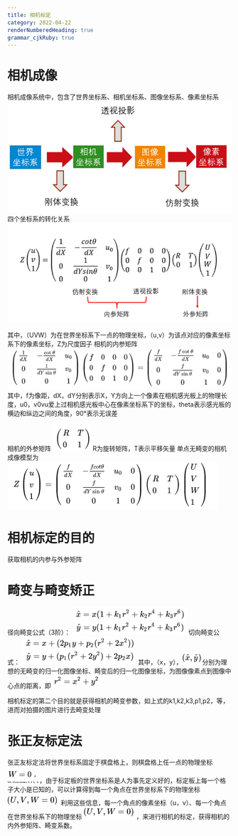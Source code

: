 ```yaml
---
title: 相机标定 
category: 2022-04-22
renderNumberedHeading: true
grammar_cjkRuby: true
---
```


# 相机成像
相机成像系统中，包含了世界坐标系、相机坐标系、图像坐标系、像素坐标系
![enter description here](./images/1650625052123.png)
四个坐标系的转化关系
![enter description here](./images/1650625080273.png)

其中，（UVW）为在世界坐标系下一点的物理坐标，（u,v）为该点对应的像素坐标系下的像素坐标，Z为尺度因子
相机的内参矩阵
![enter description here](./images/1650625172231.png)
其中，f为像距，dX，dY分别表示X，Y方向上一个像素在相机感光板上的物理长度，u0，v0vu爱上过相机感光板中心在像素坐标系下的坐标，theta表示感光板的横边和纵边之间的角度，90°表示无误差

相机的外参矩阵
![enter description here](./images/1650625355866.png)
R为旋转矩阵，T表示平移矢量
单点无畸变的相机成像模型为
![enter description here](./images/1650625401756.png)

# 相机标定的目的
获取相机的内参与外参矩阵

# 畸变与畸变矫正
径向畸变公式（3阶）：
![enter description here](./images/1650626656069.png)
切向畸变公式：
![enter description here](./images/1650626672238.png)
其中，（x，y），![enter description here](./images/1650626698424.png)分别为理想的无畸变的归一化图像坐标、畸变后的归一化图像坐标，为图像像素点到图像中心点的距离，即![enter description here](./images/1650626759570.png)

相机标定的第二个目的就是获得相机的畸变参数，如上式的k1,k2,k3,p1,p2，等，进而对拍摄的图片进行去畸变处理

# 张正友标定法
张正友标定法将世界坐标系固定于棋盘格上，则棋盘格上任一点的物理坐标![enter description here](./images/1650626884729.png)，由于标定板的世界坐标系是人为事先定义好的，标定板上每一个格子大小是已知的，可以计算得到每一个角点在世界坐标系下的物理坐标![enter description here](./images/1650627009519.png)
利用这些信息，每一个角点的像素坐标（u，v）、每一个角点在世界坐标系下的物理坐标![enter description here](./images/1650627092778.png)，来进行相机的标定，获得相机的内外参矩阵、畸变系数。